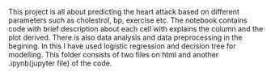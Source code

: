 This project is all about predicting the heart attack based on different parameters such as cholestrol, bp, exercise etc. The notebook contains code with brief description about each cell with explains the column and the plot derived. There is also data analysis and data preprocessing in the begining. In this I have used logistic regression and decision tree for modelling. This folder consists of two files on html and another .ipynb(jupyter file) of the code.
